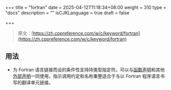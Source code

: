 +++
title = "fortran"
date = 2025-04-12T11:18:34+08:00
weight = 310
type = "docs"
description = ""
isCJKLanguage = true
draft = false

+++

> 原文：[https://zh.cppreference.com/w/c/keyword/fortran](https://zh.cppreference.com/w/c/keyword/fortran)

## 用法

- 为 Fortran 语言链接而设的条件性支持持类型指定符。可以与[函数声明](https://zh.cppreference.com/w/c/language/function_declaration)和其他[外部声明](https://zh.cppreference.com/w/c/language/extern)一同使用，指示调用约定和名称重整适合于与以 Fortran 程序语言书写的翻译单元链接。
